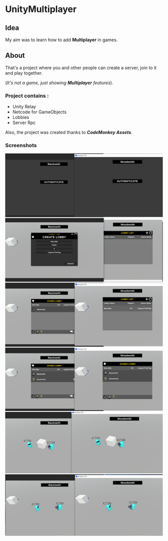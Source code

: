 # UnityMultiplayer
## Idea
My aim was to learn how to add **Multiplayer** in games. 

## About
That's a project where you and other people can create a server, join to it and play together. 

(*It's not a game, just showing **Multiplayer** features*).


### Project contains : 
* Unity Relay
* Netcode for GameObjects
* Lobbies
* Server Rpc

Also, the project was created thanks to ***CodeMonkey Assets***.

### Screenshots
<img src = "Assets/Asset Packs/Screenshots/Menu.png"> </img>
<img src = "Assets/Asset Packs/Screenshots/CreateLobby.png"> </img>
<img src = "Assets/Asset Packs/Screenshots/LobbyList.png"> </img>
<img src = "Assets/Asset Packs/Screenshots/Lobby.png"> </img>
<img src = "Assets/Asset Packs/Screenshots/InGame2.png"> </img>
<img src = "Assets/Asset Packs/Screenshots/InGame.png"> </img>
